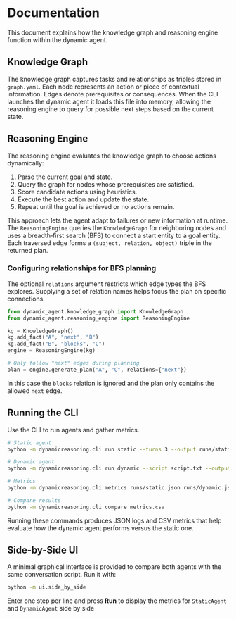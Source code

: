 # Documentation

This document explains how the knowledge graph and reasoning engine function within the dynamic agent.

## Knowledge Graph

The knowledge graph captures tasks and relationships as triples stored in `graph.yaml`. Each node represents an action or piece of contextual information. Edges denote prerequisites or consequences. When the CLI launches the dynamic agent it loads this file into memory, allowing the reasoning engine to query for possible next steps based on the current state.

## Reasoning Engine

The reasoning engine evaluates the knowledge graph to choose actions dynamically:

1. Parse the current goal and state.
2. Query the graph for nodes whose prerequisites are satisfied.
3. Score candidate actions using heuristics.
4. Execute the best action and update the state.
5. Repeat until the goal is achieved or no actions remain.

This approach lets the agent adapt to failures or new information at runtime. The
`ReasoningEngine` queries the `KnowledgeGraph` for neighboring nodes and uses a
breadth‑first search (BFS) to connect a start entity to a goal entity. Each
traversed edge forms a `(subject, relation, object)` triple in the returned plan.

### Configuring relationships for BFS planning

The optional ``relations`` argument restricts which edge types the BFS explores.
Supplying a set of relation names helps focus the plan on specific connections.

```python
from dynamic_agent.knowledge_graph import KnowledgeGraph
from dynamic_agent.reasoning_engine import ReasoningEngine

kg = KnowledgeGraph()
kg.add_fact("A", "next", "B")
kg.add_fact("B", "blocks", "C")
engine = ReasoningEngine(kg)

# Only follow "next" edges during planning
plan = engine.generate_plan("A", "C", relations={"next"})
```

In this case the ``blocks`` relation is ignored and the plan only contains the
allowed ``next`` edge.

## Running the CLI

Use the CLI to run agents and gather metrics.

```bash
# Static agent
python -m dynamicreasoning.cli run static --turns 3 --output runs/static.json

# Dynamic agent
python -m dynamicreasoning.cli run dynamic --script script.txt --output runs/dynamic.json

# Metrics
python -m dynamicreasoning.cli metrics runs/static.json runs/dynamic.json --output metrics.csv

# Compare results
python -m dynamicreasoning.cli compare metrics.csv
```

Running these commands produces JSON logs and CSV metrics that help evaluate how the dynamic agent performs versus the static one.

## Side-by-Side UI

A minimal graphical interface is provided to compare both agents with the same conversation script.
Run it with:

```bash
python -m ui.side_by_side
```

Enter one step per line and press **Run** to display the metrics for `StaticAgent` and `DynamicAgent` side by side
